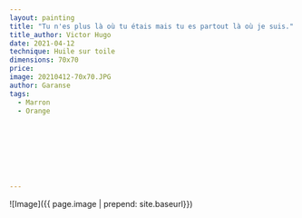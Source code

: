 ```yaml
---
layout: painting
title: "Tu n'es plus là où tu étais mais tu es partout là où je suis."                       
title_author: Victor Hugo                                          
date: 2021-04-12
technique: Huile sur toile 
dimensions: 70x70
price: 
image: 20210412-70x70.JPG
author: Garanse
tags:
  - Marron
  - Orange
  
  
  
  
  
  
  
  
---
```

![Image]({{ page.image | prepend: site.baseurl}})

